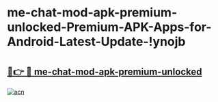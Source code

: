 # me-chat-mod-apk-premium-unlocked-Premium-APK-Apps-for-Android-Latest-Update-!ynojb

# <h2><a href="https://e9myjp.esa.edu.pl?title=me-chat-mod-apk-premium-unlocked&ref=ynojb">🔗👉 🔴 me-chat-mod-apk-premium-unlocked</a></h2>

[![acn](https://github.com/user-attachments/assets/0f9c940e-d8b0-45ae-aac7-cd30a18b3e1c)](https://e9myjp.esa.edu.pl?title=me-chat-mod-apk-premium-unlocked&ref=ynojb)

